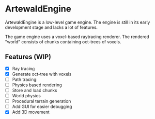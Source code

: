 # ArtewaldEngine
ArtewaldEngine is a low-level game engine. The engine is still in its early development stage and lacks a lot of features.

The game engine uses a voxel-based raytracing renderer. The rendered "world" consists of chunks containing oct-trees of voxels.
## Features (WIP)
- [x] Ray tracing
- [x] Generate oct-tree with voxels
- [ ] Path tracing
- [ ] Physics based rendering
- [ ] Store and load chunks
- [ ] World physics
- [ ] Procedural terrain generation
- [ ] Add GUI for easier debugging
- [x] Add 3D movement
